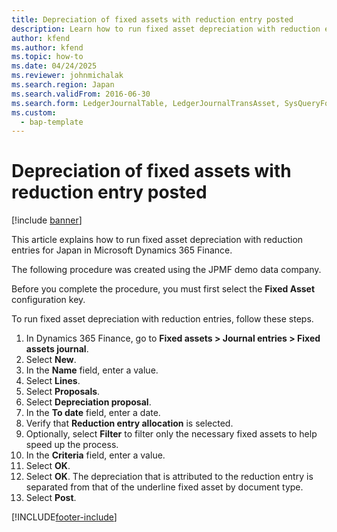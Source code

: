 ```yaml
---
title: Depreciation of fixed assets with reduction entry posted
description: Learn how to run fixed asset depreciation with reduction entries for Japan in Microsoft Dynamics 365 Finance.
author: kfend
ms.author: kfend
ms.topic: how-to
ms.date: 04/24/2025
ms.reviewer: johnmichalak
ms.search.region: Japan
ms.search.validFrom: 2016-06-30
ms.search.form: LedgerJournalTable, LedgerJournalTransAsset, SysQueryForm
ms.custom: 
  - bap-template
---
```


# Depreciation of fixed assets with reduction entry posted

[!include [banner](../../includes/banner.md)]

This article explains how to run fixed asset depreciation with reduction entries for Japan in Microsoft Dynamics 365 Finance.

The following procedure was created using the JPMF demo data company.

Before you complete the procedure, you must first select the **Fixed Asset** configuration key.

To run fixed asset depreciation with reduction entries, follow these steps.

1. In Dynamics 365 Finance, go to **Fixed assets \> Journal entries \> Fixed assets journal**.
1. Select **New**.
1. In the **Name** field, enter a value.
1. Select **Lines**.
1. Select **Proposals**.
1. Select **Depreciation proposal**.
1. In the **To date** field, enter a date.
1. Verify that **Reduction entry allocation** is selected.
1. Optionally, select **Filter** to filter only the necessary fixed assets to help speed up the process.  
1. In the **Criteria** field, enter a value.
1. Select **OK**.
1. Select **OK**. The depreciation that is attributed to the reduction entry is separated from that of the underline fixed asset by document type.  
1. Select **Post**.



[!INCLUDE[footer-include](../../../includes/footer-banner.md)]
